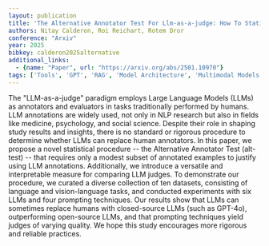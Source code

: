 ```yaml
---
layout: publication
title: 'The Alternative Annotator Test For Llm-as-a-judge: How To Statistically Justify Replacing Human Annotators With Llms'
authors: Nitay Calderon, Roi Reichart, Rotem Dror
conference: "Arxiv"
year: 2025
bibkey: calderon2025alternative
additional_links:
  - {name: "Paper", url: "https://arxiv.org/abs/2501.10970"}
tags: ['Tools', 'GPT', 'RAG', 'Model Architecture', 'Multimodal Models', 'Prompting']
---
```

The "LLM-as-a-judge" paradigm employs Large Language Models (LLMs) as
annotators and evaluators in tasks traditionally performed by humans. LLM
annotations are widely used, not only in NLP research but also in fields like
medicine, psychology, and social science. Despite their role in shaping study
results and insights, there is no standard or rigorous procedure to determine
whether LLMs can replace human annotators. In this paper, we propose a novel
statistical procedure -- the Alternative Annotator Test (alt-test) -- that
requires only a modest subset of annotated examples to justify using LLM
annotations. Additionally, we introduce a versatile and interpretable measure
for comparing LLM judges. To demonstrate our procedure, we curated a diverse
collection of ten datasets, consisting of language and vision-language tasks,
and conducted experiments with six LLMs and four prompting techniques. Our
results show that LLMs can sometimes replace humans with closed-source LLMs
(such as GPT-4o), outperforming open-source LLMs, and that prompting techniques
yield judges of varying quality. We hope this study encourages more rigorous
and reliable practices.
